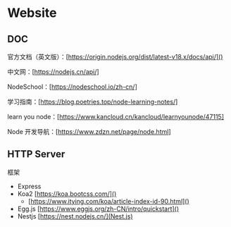 # Website

## DOC

官方文档（英文版）：[https://origin.nodejs.org/dist/latest-v18.x/docs/api/]()

中文网：[https://nodejs.cn/api/]

NodeSchool：[https://nodeschool.io/zh-cn/]

学习指南：[https://blog.poetries.top/node-learning-notes/]

learn you node：[https://www.kancloud.cn/kancloud/learnyounode/47115]

Node 开发导航：[https://www.zdzn.net/page/node.html]

## HTTP Server

框架

- Express
- Koa2 [https://koa.bootcss.com/]()
  - [https://www.itying.com/koa/article-index-id-90.html]()
- Egg.js [https://www.eggjs.org/zh-CN/intro/quickstart]()
- Nestjs [https://nest.nodejs.cn/](Nest.js)
